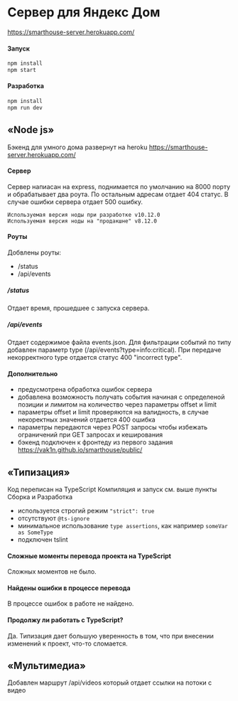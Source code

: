 # Сервер для Яндекс Дом

https://smarthouse-server.herokuapp.com/

#### Запуск

```sh
npm install
npm start
```

#### Разработка 

```sh
npm install
npm run dev
```

## «Node js»

Бэкенд для умного дома развернут на heroku https://smarthouse-server.herokuapp.com/

#### Сервер

Cервер напиасан на express, поднимается по умолчанию на 8000 порту и обрабатывает два роута.
По остальным адресам отдает 404 статус. В случае ошибки сервера отдает 500 ошибку. 

    Используемая версия ноды при разработке v10.12.0
    Используемая версия ноды на "продакшне" v8.12.0

#### Роуты

Добвлены роуты: 

- /status
- /api/events 

##### /status

Отдает время, прошедшее с запуска сервера.

##### /api/events

Отдает содержимое файла events.json. 
Для фильтрации событий по типу добавлен параметр type (/api/events?type=info:critical). 
При передаче некорректного type отдается статус 400 "incorrect type". 


#### Дополнительно

- предусмотрена обработка ошибок сервера
- добавлена возможность получать события начиная с определеной позиции и лимитом на количество через параметры offset и limit
- параметры offset и limit проверяются на валидность, в случае некоректных значений отдается 400 ошибка
- параметры передаются через POST запросы чтобы избежать ограничений при GET запросах и кеширования
- бэкенд подключен к фронтеду из первого задания https://vak1n.github.io/smarthouse/public/


## «Типизация»

Код  переписан на TypeScript
Компиляция и запуск см. выше пункты Сборка и Разработка

- используется строгий режим `"strict": true`
- отсутствуют `@ts-ignore`
- минимальное использование `type assertions`, как например `someVar as SomeType`
- подключен tslint

#### Сложные моменты перевода проекта на TypeScript

Сложных моментов не было.

#### Найдены ошибки в процессе перевода

В процессе ошибок в работе не найдено.

#### Продолжу ли работать с TypeScript?

Да. Типизация дает большую уверенность в том, что при внесении изменений к проект, что-то сломается.

## «Мультимедиа»

Добавлен маршрут /api/videos который отдает ссылки на потоки с видео
